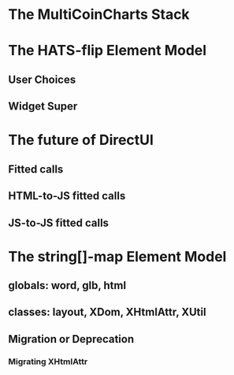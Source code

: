 
# The MultiCoinCharts Stack

# The HATS-flip Element Model

## User Choices

## Widget Super

# The future of DirectUI

## Fitted calls

## HTML-to-JS fitted calls

## JS-to-JS fitted calls

# The string[]-map Element Model

## globals: word, glb, html

## classes: layout, XDom, XHtmlAttr, XUtil

## Migration or Deprecation

### Migrating XHtmlAttr


